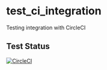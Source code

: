# test_ci_integration
Testing integration with CircleCI

## Test Status

[![CircleCI](https://circleci.com/gh/TrevorEdris/test_ci_integration/tree/master.svg?style=svg)](https://circleci.com/gh/TrevorEdris/test_ci_integration/tree/master)
